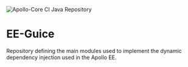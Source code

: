 ![Apollo-Core CI Java Repository](https://github.com/Apollo-Core/EE-Guice/workflows/Apollo-Core%20CI%20Java%20Repository/badge.svg) 

# EE-Guice
Repository defining the main modules used to implement the dynamic dependency injection used in the Apollo EE.
